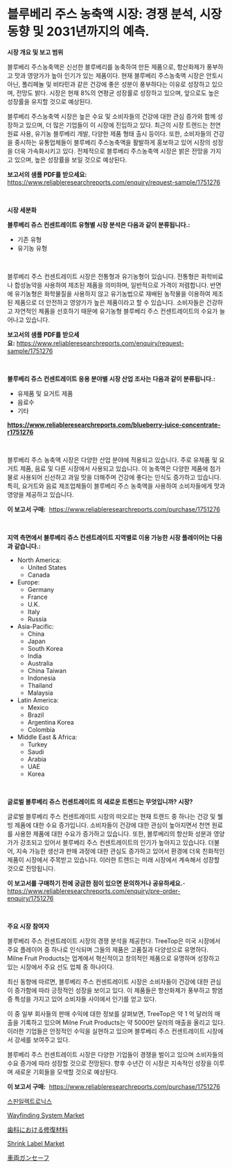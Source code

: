 <p><h1>블루베리 주스 농축액 시장: 경쟁 분석, 시장 동향 및 2031년까지의 예측.</h1></p><p><strong>시장 개요 및 보고 범위</strong></p>
<p><p>블루베리 주스농축액은 신선한 블루베리를 농축하여 만든 제품으로, 항산화제가 풍부하고 맛과 영양가가 높아 인기가 있는 제품이다. 현재 블루베리 주스농축액 시장은 안토시아닌, 폴리페놀 및 비타민과 같은 건강에 좋은 성분이 풍부하다는 이유로 성장하고 있으며, 전망도 밝다. 시장은 현재 8%의 연평균 성장률로 성장하고 있으며, 앞으로도 높은 성장률을 유지할 것으로 예상된다. </p><p>블루베리 주스농축액 시장은 높은 수요 및 소비자들의 건강에 대한 관심 증가와 함께 성장하고 있으며, 더 많은 기업들이 이 시장에 진입하고 있다. 최근의 시장 트렌드는 천연원료 사용, 유기농 블루베리 개발, 다양한 제품 형태 출시 등이다. 또한, 소비자들의 건강을 중시하는 유통업체들이 블루베리 주스농축액을 활발하게 홍보하고 있어 시장의 성장을 더욱 가속화시키고 있다. 전체적으로 블루베리 주스농축액 시장은 밝은 전망을 가지고 있으며, 높은 성장률을 보일 것으로 예상된다.</p></p>
<p><strong>보고서의 샘플 PDF를 받으세요:</strong> <a href="https://www.reliableresearchreports.com/enquiry/request-sample/1751276">https://www.reliableresearchreports.com/enquiry/request-sample/1751276</a></p>
<p>&nbsp;</p>
<p><strong>시장 세분화</strong></p>
<p><strong>블루베리 쥬스 컨센트레이트 유형별 시장 분석은 다음과 같이 분류됩니다.:</strong></p>
<p><ul><li>기존 유형</li><li>유기농 유형</li></ul></p>
<p>&nbsp;</p>
<p><p>블루베리 주스 컨센트레이트 시장은 전통형과 유기농형이 있습니다. 전통형은 화학비료나 합성농약을 사용하여 제조된 제품을 의미하며, 일반적으로 가격이 저렴합니다. 반면에 유기농형은 화학물질을 사용하지 않고 유기농법으로 재배된 농작물을 이용하여 제조된 제품으로 더 안전하고 영양가가 높은 제품이라고 할 수 있습니다. 소비자들은 건강하고 자연적인 제품을 선호하기 때문에 유기농형 블루베리 주스 컨센트레이트의 수요가 늘어나고 있습니다.</p></p>
<p><strong>보고서의 샘플 PDF를 받으세요:</strong>&nbsp;<a href="https://www.reliableresearchreports.com/enquiry/request-sample/1751276">https://www.reliableresearchreports.com/enquiry/request-sample/1751276</a></p>
<p>&nbsp;</p>
<p><strong> 블루베리 쥬스 컨센트레이트 응용 분야별 시장 산업 조사는 다음과 같이 분류됩니다.:</strong></p>
<p><ul><li>유제품 및 요거트 제품</li><li>음료수</li><li>기타</li></ul></p>
<p><strong><a href="https://www.reliableresearchreports.com/blueberry-juice-concentrate-r1751276">https://www.reliableresearchreports.com/blueberry-juice-concentrate-r1751276</a></strong></p>
<p>&nbsp;</p>
<p><p>블루베리 주스 농축액 시장은 다양한 산업 분야에 적용되고 있습니다. 주로 유제품 및 요거트 제품, 음료 및 다른 시장에서 사용되고 있습니다. 이 농축액은 다양한 제품에 첨가물로 사용되어 신선하고 과일 맛을 더해주며 건강에 좋다는 인식도 증가하고 있습니다. 특히, 요거트와 음료 제조업체들이 블루베리 주스 농축액을 사용하여 소비자들에게 맛과 영양을 제공하고 있습니다.</p></p>
<p><strong>이 보고서 구매:</strong>&nbsp; <a href="https://www.reliableresearchreports.com/purchase/1751276">https://www.reliableresearchreports.com/purchase/1751276</a></p>
<p>&nbsp;</p>
<p><strong>지역 측면에서 블루베리 쥬스 컨센트레이트 지역별로 이용 가능한 시장 플레이어는 다음과 같습니다.:</strong></p>
<p><ul>
    <li>
        North America:
        <ul>
            <li>United States</li>
            <li>Canada</li>
        </ul>
    </li>
    <li>
        Europe:
        <ul>
            <li>Germany</li>
            <li>France</li>
            <li>U.K.</li>
            <li>Italy</li>
            <li>Russia</li>
        </ul>
    </li>
    <li>
        Asia-Pacific:
        <ul>
            <li>China</li>
            <li>Japan</li>
            <li>South Korea</li>
            <li>India</li>
            <li>Australia</li>
            <li>China Taiwan</li>
            <li>Indonesia</li>
            <li>Thailand</li>
            <li>Malaysia</li>
        </ul>
    </li>
    <li>
        Latin America:
        <ul>
            <li>Mexico</li>
            <li>Brazil</li>
            <li>Argentina Korea</li>
            <li>Colombia</li>
        </ul>
    </li>
    <li>
        Middle East & Africa:
        <ul>
            <li>Turkey</li>
            <li>Saudi</li>
            <li>Arabia</li>
            <li>UAE</li>
            <li>Korea</li>
        </ul>
    </li>
    </ul></p>
<p>&nbsp;</p>
<p><strong>글로벌 블루베리 쥬스 컨센트레이트 의 새로운 트렌드는 무엇입니까? 시장?</strong></p>
<p><p>글로벌 블루베리 주스 컨센트레이트 시장의 떠오르는 현재 트렌드 중 하나는 건강 및 웰빙 제품에 대한 수요 증가입니다. 소비자들이 건강에 대한 관심이 높아지면서 천연 원료를 사용한 제품에 대한 수요가 증가하고 있습니다. 또한, 블루베리의 항산화 성분과 영양가가 강조되고 있어서 블루베리 주스 컨센트레이트의 인기가 높아지고 있습니다. 더불어, 지속 가능한 생산과 판매 과정에 대한 관심도 증가하고 있어서 환경에 더욱 친화적인 제품이 시장에서 주목받고 있습니다. 이러한 트렌드는 미래 시장에서 계속해서 성장할 것으로 전망됩니다.</p></p>
<p><strong>이 보고서를 구매하기 전에 궁금한 점이 있으면 문의하거나 공유하세요.</strong>- <a href="https://www.reliableresearchreports.com/enquiry/pre-order-enquiry/1751276">https://www.reliableresearchreports.com/enquiry/pre-order-enquiry/1751276</a></p>
<p>&nbsp;</p>
<p><strong>주요 시장 참여자</strong></p>
<p><p>블루베리 주스 컨센트레이트 시장의 경쟁 분석을 제공한다. TreeTop은 미국 시장에서 주요 플레이어 중 하나로 인식되며 그들의 제품은 고품질과 다양성으로 유명하다. Milne Fruit Products는 업계에서 혁신적이고 창의적인 제품으로 유명하며 성장하고 있는 시장에서 주요 선도 업체 중 하나이다. </p><p>최신 동향에 따르면, 블루베리 주스 컨센트레이트 시장은 소비자들이 건강에 대한 관심이 증가함에 따라 긍정적인 성장을 보이고 있다. 이 제품들은 항산화제가 풍부하고 항염증 특성을 가지고 있어 소비자들 사이에서 인기를 얻고 있다.</p><p>이 중 일부 회사들의 판매 수익에 대한 정보를 살펴보면, TreeTop은 약 1 억 달러의 매출을 기록하고 있으며 Milne Fruit Products는 약 5000만 달러의 매출을 올리고 있다. 이러한 기업들은 안정적인 수익을 실현하고 있으며 블루베리 주스 컨센트레이트 시장에서 강세를 보여주고 있다.</p><p>블루베리 주스 컨센트레이트 시장은 다양한 기업들이 경쟁을 벌이고 있으며 소비자들의 수요 증가에 따라 성장할 것으로 전망된다. 향후 수년간 이 시장은 지속적인 성장을 이루며 새로운 기회들을 모색할 것으로 예상된다.</p></p>
<p><strong>이 보고서 구매:</strong>&nbsp;&nbsp;<a href="https://www.reliableresearchreports.com/purchase/1751276">https://www.reliableresearchreports.com/purchase/1751276</a></p>
<p><p><a href="https://medium.com/@marcpascual04/%EC%8A%A4%ED%8C%8C%EC%9D%B8-%EC%9D%BC%EB%A0%89%ED%8A%B8%EB%A1%9C%EB%8B%89%EC%8A%A4-%EC%8B%9C%EC%9E%A5%EC%9D%80-%EC%8B%9C%EC%9E%A5-%EC%A0%90%EC%9C%A0%EC%9C%A8-%EA%B7%9C%EB%AA%A8-%EB%B0%8F-2031%EB%85%84%EA%B9%8C%EC%A7%80-%EC%98%88%EC%83%81%EB%90%9C-%EC%98%88%EC%B8%A1%EC%97%90-%EC%A7%91%EC%A4%91%ED%95%A9%EB%8B%88%EB%8B%A4-a817b4ef4dbb">스핀일렉트로닉스</a></p><p><a href="https://github.com/yoshih12/Market-Research-Report-List-2/blob/main/wayfinding-system-market.md">Wayfinding System Market</a></p><p><a href="https://medium.com/@tiannastark1/%E6%AD%AF%E7%A7%91%E6%B2%BB%E7%99%82%E6%9D%90%E6%96%99%E3%81%AE%E5%B8%82%E5%A0%B4%E3%82%B7%E3%82%A7%E3%82%A2%E3%81%AE%E9%80%B2%E5%8C%96%E3%81%A8%E5%B8%82%E5%A0%B4%E6%88%90%E9%95%B7%E3%83%88%E3%83%AC%E3%83%B3%E3%83%892024%E5%B9%B4%E3%81%8B%E3%82%892031%E5%B9%B4%E3%81%BE%E3%81%A7-5839020cd07d">歯科における修復材料</a></p><p><a href="https://github.com/castoriffic/Market-Research-Report-List-4/blob/main/shrink-label-market.md">Shrink Label Market</a></p><p><a href="https://github.com/Sophiaard2003/Market-Research-Report-List-1/blob/main/577626525461.md">車両ガンセーフ</a></p></p>